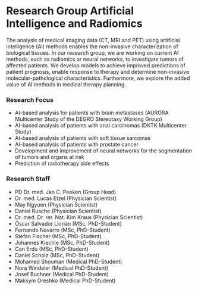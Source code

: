 # Research Group Artificial Intelligence and Radiomics

The analysis of medical imaging data (CT, MRI and PET) using artificial intelligence (AI) methods enables the non-invasive characterization of biological tissues. In our research group, we are working on current AI methods, such as radiomics or neural networks, to investigate tumors of affected patients. We develop models to achieve improved predictions of patient prognosis, enable response to therapy and determine non-invasive molecular-pathological characteristics. Furthermore, we explore the added value of AI methods in medical therapy planning.

### Research Focus
- AI-based analysis for patients with brain metastases (AURORA Multicenter Study of the DEGRO Stereotaxy Working Group)
- AI-based analysis of patients with anal carcinomas (DKTK Multicenter Study)
- AI-based analysis of patients with soft tissue sarcomas
- AI-based analysis of patients with prostate cancer
- Development and improvement of neural networks for the segmentation of tumors and organs at risk
- Prediction of radiotherapy side effects

### Research Staff
- PD Dr. med. Jan C. Peeken (Group Head)
- Dr. med. Lucas Etzel (Physician Scientist)
- May Ngyuen (Physician Scientist)
- Daniel Rusche (Physician Scientist)
- Dr. med. Dr. rer. Nat. Kim Kraus (Physician Scientist)
- Óscar Salvador Llorián (MSc, PhD-Student)
- Fernando Navarro (MSc, PhD-Student)
- Stefan Fischer (MSc, PhD-Student)
- Johannes Kiechle (MSc, PhD-Student)
- Can Erdu (MSc, PhD-Student)
- Daniel Scholz (MSc, PhD-Student)
- Mohamed Shouman (Medical PhD-Student)
- Nora Windeler (Medical PhD-Student)
- Josef Buchner (Medical PhD-Student)
- Maksym Oreshko (Medical PhD-Student)

<!--
**MRI-RadOnc/MRI-RadOnc** is a ✨ _special_ ✨ repository because its `README.md` (this file) appears on your GitHub profile.

Here are some ideas to get you started:

- 🔭 I’m currently working on ...
- 🌱 I’m currently learning ...
- 👯 I’m looking to collaborate on ...
- 🤔 I’m looking for help with ...
- 💬 Ask me about ...
- 📫 How to reach me: ...
- 😄 Pronouns: ...
- ⚡ Fun fact: ...
-->
